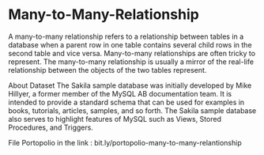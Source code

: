 # Many-to-Many-Relationship
A many-to-many relationship refers to a relationship between tables in a database when a parent row in one table contains several child rows in the second table and vice versa. Many-to-many relationships are often tricky to represent. The many-to-many relationship is usually a mirror of the real-life relationship between the objects of the two tables represent.

About Dataset
The Sakila sample database was initially developed by Mike Hillyer, a former member of the MySQL AB documentation team. It is intended to provide a standard schema that can be used for examples in books, tutorials, articles, samples, and so forth. The Sakila sample database also serves to highlight features of MySQL such as Views, Stored Procedures, and Triggers.

File Portopolio in the link : bit.ly/portopolio-many-to-many-relantionship
